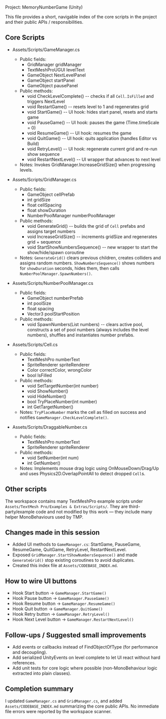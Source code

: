 Project: MemoryNumberGame (Unity)

This file provides a short, navigable index of the core scripts in the project and their public APIs / responsibilities.

Core Scripts
------------

- Assets/Scripts/GameManager.cs
  - Public fields:
    - GridManager gridManager
    - TextMeshProUGUI levelText
    - GameObject NextLevelPanel
    - GameObject startPanel
    - GameObject pausePanel
  - Public methods:
    - void CheckLevelComplete()  -- checks if all `Cell.IsFilled` and triggers NextLevel
    - void RestartGame()        -- resets level to 1 and regenerates grid
    - void StartGame()          -- UI hook: hides start panel, resets and starts game
    - void PauseGame()          -- UI hook: pauses the game (Time.timeScale = 0)
    - void ResumeGame()         -- UI hook: resumes the game
    - void QuitGame()           -- UI hook: quits application (handles Editor vs Build)
    - void RetryLevel()         -- UI hook: regenerate current grid and re-run show sequence
    - void RestartNextLevel()   -- UI wrapper that advances to next level
  - Notes: Invokes GridManager.IncreaseGridSize() when progressing levels.

- Assets/Scripts/GridManager.cs
  - Public fields:
    - GameObject cellPrefab
    - int gridSize
    - float cellSpacing
    - float showDuration
    - NumberPoolManager numberPoolManager
  - Public methods:
    - void GenerateGrid()               -- builds the grid of `Cell` prefabs and assigns target numbers
    - void IncreaseGridSize()           -- increments gridSize and regenerates grid + sequence
    - void StartShowNumbersSequence()   -- new wrapper to start the show/hide/spawn coroutine
  - Notes: `GenerateGrid()` clears previous children, creates colliders and assigns random numbers. `ShowNumbersSequence()` shows numbers for `showDuration` seconds, hides them, then calls `NumberPoolManager.SpawnNumbers()`.

- Assets/Scripts/NumberPoolManager.cs
  - Public fields:
    - GameObject numberPrefab
    - int poolSize
    - float spacing
    - Vector3 poolStartPosition
  - Public methods:
    - void SpawnNumbers(List<int> numbers) -- clears active pool, constructs a set of pool numbers (always includes the level numbers), shuffles and instantiates number prefabs. 

- Assets/Scripts/Cell.cs
  - Public fields:
    - TextMeshPro numberText
    - SpriteRenderer spriteRenderer
    - Color correctColor, wrongColor
    - bool IsFilled
  - Public methods:
    - void SetTargetNumber(int number)
    - void ShowNumber()
    - void HideNumber()
    - bool TryPlaceNumber(int number)
    - int GetTargetNumber()
  - Notes: `TryPlaceNumber` marks the cell as filled on success and notifies `GameManager.CheckLevelComplete()`.

- Assets/Scripts/DraggableNumber.cs
  - Public fields:
    - TextMeshPro numberText
    - SpriteRenderer spriteRenderer
  - Public methods:
    - void SetNumber(int num)
    - int GetNumber()
  - Notes: Implements mouse drag logic using OnMouseDown/Drag/Up and uses Physics2D.OverlapPointAll to detect dropped `Cell`s.

Other scripts
-------------
The workspace contains many TextMeshPro example scripts under `Assets/TextMesh Pro/Examples & Extras/Scripts/`. They are third-party/example code and not modified by this work — they include many helper MonoBehaviours used by TMP.

Changes made in this session
---------------------------
- Added UI methods to `GameManager.cs`: StartGame, PauseGame, ResumeGame, QuitGame, RetryLevel, RestartNextLevel.
- Exposed `GridManager.StartShowNumbersSequence()` and made `GenerateGrid()` stop existing coroutines to avoid duplicates.
- Created this index file at `Assets/CODEBASE_INDEX.md`.

How to wire UI buttons
----------------------
- Hook Start button -> `GameManager.StartGame()`
- Hook Pause button -> `GameManager.PauseGame()`
- Hook Resume button -> `GameManager.ResumeGame()`
- Hook Quit button -> `GameManager.QuitGame()`
- Hook Retry button -> `GameManager.RetryLevel()`
- Hook Next Level button -> `GameManager.RestartNextLevel()`

Follow-ups / Suggested small improvements
----------------------------------------
- Add events or callbacks instead of FindObjectOfType (for performance and decoupling).
- Add serialized UnityEvents on level complete to let UI react without hard references.
- Add unit tests for core logic where possible (non-MonoBehaviour logic extracted into plain classes).

Completion summary
------------------
I updated `GameManager.cs` and `GridManager.cs`, and added `Assets/CODEBASE_INDEX.md` summarizing the core public APIs. No immediate file errors were reported by the workspace scanner.
